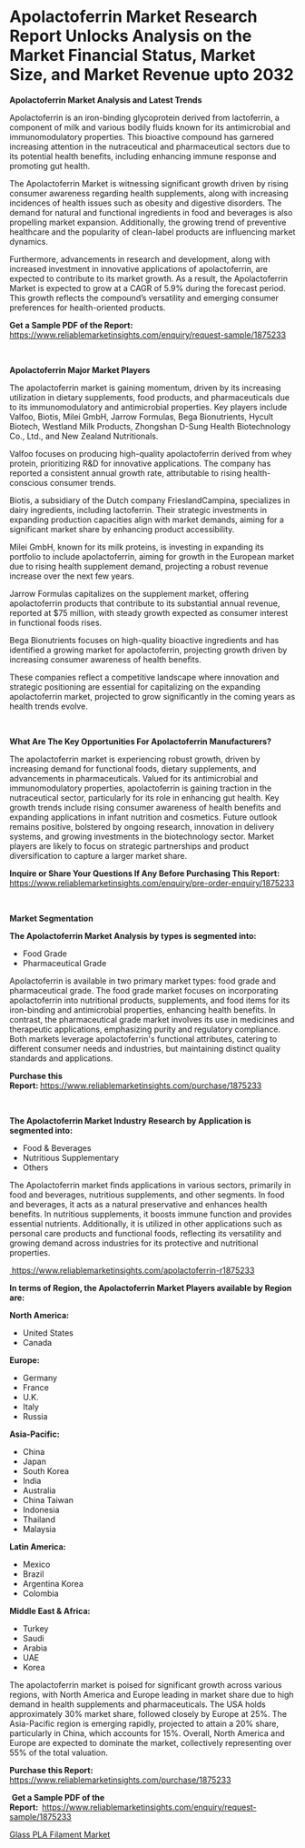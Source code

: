 <p><h1>Apolactoferrin Market Research Report Unlocks Analysis on the Market Financial Status, Market Size, and Market Revenue upto 2032</h1></p><p><strong>Apolactoferrin Market Analysis and Latest Trends</strong></p>
<p><p>Apolactoferrin is an iron-binding glycoprotein derived from lactoferrin, a component of milk and various bodily fluids known for its antimicrobial and immunomodulatory properties. This bioactive compound has garnered increasing attention in the nutraceutical and pharmaceutical sectors due to its potential health benefits, including enhancing immune response and promoting gut health.</p><p>The Apolactoferrin Market is witnessing significant growth driven by rising consumer awareness regarding health supplements, along with increasing incidences of health issues such as obesity and digestive disorders. The demand for natural and functional ingredients in food and beverages is also propelling market expansion. Additionally, the growing trend of preventive healthcare and the popularity of clean-label products are influencing market dynamics.</p><p>Furthermore, advancements in research and development, along with increased investment in innovative applications of apolactoferrin, are expected to contribute to its market growth. As a result, the Apolactoferrin Market is expected to grow at a CAGR of 5.9% during the forecast period. This growth reflects the compound’s versatility and emerging consumer preferences for health-oriented products.</p></p>
<p><strong>Get a Sample PDF of the Report:&nbsp;</strong> <a href="https://www.reliablemarketinsights.com/enquiry/request-sample/1875233?utm_campaign=3369&utm_medium=2&utm_source=Github&utm_content=ia&utm_term=02042025&utm_id=apolactoferrin">https://www.reliablemarketinsights.com/enquiry/request-sample/1875233</a></p>
<p>&nbsp;</p>
<p><strong>Apolactoferrin Major Market Players</strong></p>
<p><p>The apolactoferrin market is gaining momentum, driven by its increasing utilization in dietary supplements, food products, and pharmaceuticals due to its immunomodulatory and antimicrobial properties. Key players include Valfoo, Biotis, Milei GmbH, Jarrow Formulas, Bega Bionutrients, Hycult Biotech, Westland Milk Products, Zhongshan D-Sung Health Biotechnology Co., Ltd., and New Zealand Nutritionals.</p><p>Valfoo focuses on producing high-quality apolactoferrin derived from whey protein, prioritizing R&D for innovative applications. The company has reported a consistent annual growth rate, attributable to rising health-conscious consumer trends. </p><p>Biotis, a subsidiary of the Dutch company FrieslandCampina, specializes in dairy ingredients, including lactoferrin. Their strategic investments in expanding production capacities align with market demands, aiming for a significant market share by enhancing product accessibility.</p><p>Milei GmbH, known for its milk proteins, is investing in expanding its portfolio to include apolactoferrin, aiming for growth in the European market due to rising health supplement demand, projecting a robust revenue increase over the next few years.</p><p>Jarrow Formulas capitalizes on the supplement market, offering apolactoferrin products that contribute to its substantial annual revenue, reported at $75 million, with steady growth expected as consumer interest in functional foods rises.</p><p>Bega Bionutrients focuses on high-quality bioactive ingredients and has identified a growing market for apolactoferrin, projecting growth driven by increasing consumer awareness of health benefits.</p><p>These companies reflect a competitive landscape where innovation and strategic positioning are essential for capitalizing on the expanding apolactoferrin market, projected to grow significantly in the coming years as health trends evolve.</p></p>
<p>&nbsp;</p>
<p><strong>What Are The Key Opportunities For Apolactoferrin Manufacturers?</strong></p>
<p><p>The apolactoferrin market is experiencing robust growth, driven by increasing demand for functional foods, dietary supplements, and advancements in pharmaceuticals. Valued for its antimicrobial and immunomodulatory properties, apolactoferrin is gaining traction in the nutraceutical sector, particularly for its role in enhancing gut health. Key growth trends include rising consumer awareness of health benefits and expanding applications in infant nutrition and cosmetics. Future outlook remains positive, bolstered by ongoing research, innovation in delivery systems, and growing investments in the biotechnology sector. Market players are likely to focus on strategic partnerships and product diversification to capture a larger market share.</p></p>
<p><strong>Inquire or Share Your Questions If Any Before Purchasing This Report:</strong> <a href="https://www.reliablemarketinsights.com/enquiry/pre-order-enquiry/1875233?utm_campaign=3369&utm_medium=2&utm_source=Github&utm_content=ia&utm_term=02042025&utm_id=apolactoferrin">https://www.reliablemarketinsights.com/enquiry/pre-order-enquiry/1875233</a></p>
<p>&nbsp;</p>
<p><strong>Market Segmentation</strong></p>
<p><strong>The Apolactoferrin Market Analysis by types is segmented into:</strong></p>
<p><ul><li>Food Grade</li><li>Pharmaceutical Grade</li></ul></p>
<p><p>Apolactoferrin is available in two primary market types: food grade and pharmaceutical grade. The food grade market focuses on incorporating apolactoferrin into nutritional products, supplements, and food items for its iron-binding and antimicrobial properties, enhancing health benefits. In contrast, the pharmaceutical grade market involves its use in medicines and therapeutic applications, emphasizing purity and regulatory compliance. Both markets leverage apolactoferrin's functional attributes, catering to different consumer needs and industries, but maintaining distinct quality standards and applications.</p></p>
<p><strong>Purchase this Report:&nbsp;</strong><a href="https://www.reliablemarketinsights.com/purchase/1875233?utm_campaign=3369&utm_medium=2&utm_source=Github&utm_content=ia&utm_term=02042025&utm_id=apolactoferrin">https://www.reliablemarketinsights.com/purchase/1875233</a></p>
<p>&nbsp;</p>
<p><strong>The Apolactoferrin Market Industry Research by Application is segmented into:</strong></p>
<p><ul><li>Food & Beverages</li><li>Nutritious Supplementary</li><li>Others</li></ul></p>
<p><p>The Apolactoferrin market finds applications in various sectors, primarily in food and beverages, nutritious supplements, and other segments. In food and beverages, it acts as a natural preservative and enhances health benefits. In nutritious supplements, it boosts immune function and provides essential nutrients. Additionally, it is utilized in other applications such as personal care products and functional foods, reflecting its versatility and growing demand across industries for its protective and nutritional properties.</p></p>
<p><a href="https://www.reliablemarketinsights.com/apolactoferrin-r1875233?utm_campaign=3369&utm_medium=2&utm_source=Github&utm_content=ia&utm_term=02042025&utm_id=apolactoferrin">&nbsp;https://www.reliablemarketinsights.com/apolactoferrin-r1875233</a></p>
<p><strong>In terms of Region, the Apolactoferrin Market Players available by Region are:</strong></p>
<p>
    <p> <strong> North America: </strong>
        <ul>
            <li>United States</li>
            <li>Canada</li>
        </ul>
        </p> 
    <p> <strong> Europe: </strong>
        <ul>
            <li>Germany</li>
            <li>France</li>
            <li>U.K.</li>
            <li>Italy</li>
            <li>Russia</li>
        </ul>
        </p> 
    <p> <strong> Asia-Pacific: </strong>
        <ul>
            <li>China</li>
            <li>Japan</li>
            <li>South Korea</li>
            <li>India</li>
            <li>Australia</li>
            <li>China Taiwan</li>
            <li>Indonesia</li>
            <li>Thailand</li>
            <li>Malaysia</li>
        </ul>
        </p> 
    <p> <strong> Latin America: </strong>
        <ul>
            <li>Mexico</li>
            <li>Brazil</li>
            <li>Argentina Korea</li>
            <li>Colombia</li>
        </ul>
        </p> 
    <p> <strong> Middle East & Africa: </strong>
        <ul>
            <li>Turkey</li>
            <li>Saudi</li>
            <li>Arabia</li>
            <li>UAE</li>
            <li>Korea</li>
        </ul>
    </p>
    </p>
<p><p>The apolactoferrin market is poised for significant growth across various regions, with North America and Europe leading in market share due to high demand in health supplements and pharmaceuticals. The USA holds approximately 30% market share, followed closely by Europe at 25%. The Asia-Pacific region is emerging rapidly, projected to attain a 20% share, particularly in China, which accounts for 15%. Overall, North America and Europe are expected to dominate the market, collectively representing over 55% of the total valuation.</p></p>
<p><strong>Purchase this Report: </strong><a href="https://www.reliablemarketinsights.com/purchase/1875233?utm_campaign=3369&utm_medium=2&utm_source=Github&utm_content=ia&utm_term=02042025&utm_id=apolactoferrin">https://www.reliablemarketinsights.com/purchase/1875233</a></p>
<p>&nbsp;<strong>Get a Sample PDF of the Report:&nbsp;&nbsp;</strong><a href="https://www.reliablemarketinsights.com/enquiry/request-sample/1875233?utm_campaign=3369&utm_medium=2&utm_source=Github&utm_content=ia&utm_term=02042025&utm_id=apolactoferrin">https://www.reliablemarketinsights.com/enquiry/request-sample/1875233</a></p>
<p><strong></strong></p>
<p><p><a href="https://github.com/lanuskarnajc/Market-Research-Report-List-1/blob/main/glass-pla-filament-market.md?utm_campaign=3369&utm_medium=2&utm_source=Github&utm_content=ia&utm_term=02042025&utm_id=apolactoferrin">Glass PLA Filament Market</a></p></p>